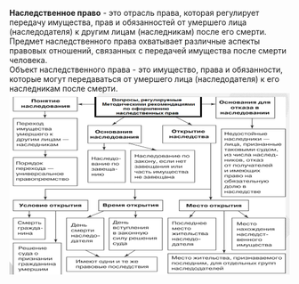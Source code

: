 **Наследственное право** - это отрасль права, которая регулирует передачу имущества, прав и обязанностей от умершего лица (наследодателя) к другим лицам (наследникам) после его смерти.  
Предмет наследственного права охватывает различные аспекты правовых отношений, связанных с передачей имущества после смерти человека.  
Объект наследственного права - это имущество, права и обязанности, которые могут передаваться от умершего лица (наследодателя) к его наследникам после смерти.  
![Основы наследственного права](../Pictures/11_01.%20Общие%20положения%20наследственного%20права.png)  
